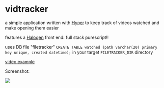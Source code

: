 # vidtracker

a simple application written with [Hyper](https://github.com/owickstrom/hyper) to keep track of videos watched and make opening them easier

features a [Halogen](https://github.com/slamdata/purescript-halogen) front end. full stack purescript!!

uses DB file "filetracker" `CREATE TABLE watched (path varchar(20) primary key unique, created datetime);` in your target `FILETRACKER_DIR` directory

[video example](https://twitter.com/jusrin00/status/843025971234177024)

Screenshot:

![](http://i.imgur.com/wIVpcjc.png)
